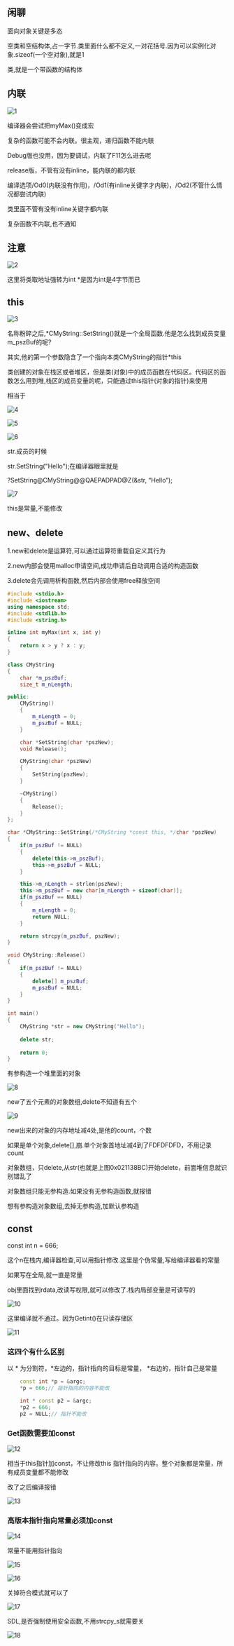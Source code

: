 ## 闲聊

面向对象关键是多态

空类和空结构体,占一字节.类里面什么都不定义,一对花括号.因为可以实例化对象.sizeof(一个空对象),就是1

类,就是一个带函数的结构体

## 内联

![1](https://alist.hmbb313.top/d/Baidunetdisk/Images/Cracker/40/402CPP/2-3/1.png)

编译器会尝试把myMax()变成宏

复杂的函数可能不会内联。很主观，递归函数不能内联

Debug版也没用，因为要调试，内联了F11怎么进去呢

release版，不管有没有inline，能内联的都内联

编译选项/Od0(内联没有作用)，/Od1(有inline关键字才内联)，/Od2(不管什么情况都尝试内联)

类里面不管有没有inline关键字都内联

复杂函数不内联,也不通知

## 注意

![2](https://alist.hmbb313.top/d/Baidunetdisk/Images/Cracker/40/402CPP/2-3/2.png)

这里将类取地址强转为int *是因为int是4字节而已

## this

![3](https://alist.hmbb313.top/d/Baidunetdisk/Images/Cracker/40/402CPP/2-3/3.png)

名称粉碎之后,*CMyString::SetString()就是一个全局函数.他是怎么找到成员变量m_pszBuf的呢?

其实,他的第一个参数隐含了一个指向本类CMyString的指针*this



类创建的对象在栈区或者堆区，但是类(对象)中的成员函数在代码区。代码区的函数怎么用到堆,栈区的成员变量的呢，只能通过this指针(对象的指针)来使用



相当于

![4](https://alist.hmbb313.top/d/Baidunetdisk/Images/Cracker/40/402CPP/2-3/4.png)

![5](https://alist.hmbb313.top/d/Baidunetdisk/Images/Cracker/40/402CPP/2-3/5.png)

![6](https://alist.hmbb313.top/d/Baidunetdisk/Images/Cracker/40/402CPP/2-3/6.png)

str.成员的时候

str.SetString("Hello");在编译器眼里就是

?SetString@CMyString@@QAEPADPAD@Z(&str, “Hello”);

![7](https://alist.hmbb313.top/d/Baidunetdisk/Images/Cracker/40/402CPP/2-3/7.png)

this是常量,不能修改

## new、delete

1.new和delete是运算符,可以通过运算符重载自定义其行为

2.new内部会使用malloc申请空间,成功申请后自动调用合适的构造函数

3.delete会先调用析构函数,然后内部会使用free释放空间

```cpp
#include <stdio.h>
#include <iostream>
using namespace std;
#include <stdlib.h>
#include <string.h>

inline int myMax(int x, int y)
{
    return x > y ? x : y;
}

class CMyString
{
    char *m_pszBuf;
    size_t m_nLength;

public:
    CMyString()
    {
        m_nLength = 0;
        m_pszBuf = NULL;
    }

	char *SetString(char *pszNew);
	void Release();

	CMyString(char *pszNew)
	{
		SetString(pszNew);
	}

	~CMyString()
	{
		Release();
	}
};

char *CMyString::SetString(/*CMyString *const this, */char *pszNew)
{
	if(m_pszBuf != NULL)
	{
		delete(this->m_pszBuf);
		this->m_pszBuf = NULL;
	}

	this->m_nLength = strlen(pszNew);
	this->m_pszBuf = new char[m_nLength + sizeof(char)];
	if(m_pszBuf == NULL)
	{
		m_nLength = 0;
		return NULL;
	}

	return strcpy(m_pszBuf, pszNew);
}

void CMyString::Release()
{
	if(m_pszBuf != NULL)
	{
		delete[] m_pszBuf;
		m_pszBuf = NULL;
	}
}

int main()
{
    CMyString *str = new CMyString("Hello");
	
    delete str;
    
    return 0;
}
```

有参构造一个堆里面的对象

![8](https://alist.hmbb313.top/d/Baidunetdisk/Images/Cracker/40/402CPP/2-3/8.png)

new了五个元素的对象数组,delete不知道有五个

![9](https://alist.hmbb313.top/d/Baidunetdisk/Images/Cracker/40/402CPP/2-3/9.png)

new出来的对象的内存地址减4处,是他的count，个数

如果是单个对象,delete[],崩.单个对象首地址减4到了FDFDFDFD，不用记录count

对象数组，只delete,从str(也就是上图0x021138BC)开始delete，前面堆信息就识别错乱了

对象数组只能无参构造.如果没有无参构造函数,就报错

想有参构造对象数组,去掉无参构造,加默认参构造

## const

const int n = 666;

这个n在栈内,编译器检查,可以用指针修改.这里是个伪常量,写给编译器看的常量

如果写在全局,就一直是常量

obj里面找到rdata,改读写权限,就可以修改了.栈内局部变量是可读写的

![10](https://alist.hmbb313.top/d/Baidunetdisk/Images/Cracker/40/402CPP/2-3/10.png)

这里编译就不通过。因为Getint()在只读存储区

![11](https://alist.hmbb313.top/d/Baidunetdisk/Images/Cracker/40/402CPP/2-3/11.png)

### 这四个有什么区别

以 * 为分割符，*左边的，指针指向的目标是常量， *右边的，指针自己是常量

```cpp
    const int *p = &argc;
    *p = 666;// 指针指向的内容不能改
```

```cpp
    int * const p2 = &argc;
    *p2 = 666;
    p2 = NULL;// 指针不能改
```

### Get函数需要加const

![12](https://alist.hmbb313.top/d/Baidunetdisk/Images/Cracker/40/402CPP/2-3/12.png)

相当于this指针加const，不让修改this 指针指向的内容。整个对象都是常量，所有成员变量都不能修改





改了之后编译报错

![13](https://alist.hmbb313.top/d/Baidunetdisk/Images/Cracker/40/402CPP/2-3/13.png)

### 高版本指针指向常量必须加const

![14](https://alist.hmbb313.top/d/Baidunetdisk/Images/Cracker/40/402CPP/2-3/14.png)

常量不能用指针指向

![15](https://alist.hmbb313.top/d/Baidunetdisk/Images/Cracker/40/402CPP/2-3/15.png)

![16](https://alist.hmbb313.top/d/Baidunetdisk/Images/Cracker/40/402CPP/2-3/16.png)

关掉符合模式就可以了

![17](https://alist.hmbb313.top/d/Baidunetdisk/Images/Cracker/40/402CPP/2-3/17.png)

SDL,是否强制使用安全函数,不用strcpy_s就需要关

![18](https://alist.hmbb313.top/d/Baidunetdisk/Images/Cracker/40/402CPP/2-3/18.png)